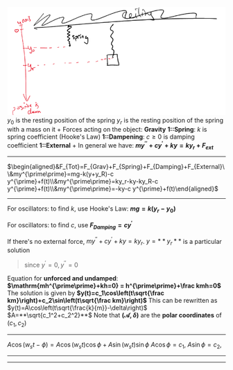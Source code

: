 ![](z_attachments/Pasted%20image%2020250401212111.png)
$y_0$ is the resting position of the spring
$y_r$ is the resting position of the spring with a mass on it
+
Forces acting on the object:
**Gravity**
**1::Spring**: $k$ is spring coefficient (Hooke's Law)
**1::Dampening**: $c \geq 0$ is damping coefficient
**1::External**
+
In general we have:
**$my^{\prime\prime}+cy^{\prime}+ky=ky_{r}+F_{ext}$**

---

$\begin{aligned}&F_{Tot}=F_{Grav}+F_{Spring}+F_{Damping}+F_{External}\\&my^{\prime\prime}=mg-k(y+y_R)-c y^{\prime}+f(t)\\&my^{\prime\prime}=ky_r-ky-ky_R-c y^{\prime}+f(t)\\&my^{\prime\prime}=-ky-c y^{\prime}+f(t)\end{aligned}$

---

For oscillators: to find $k$, use Hooke's Law: **$mg = k(y_r - y_0)$**

For oscillators: to find $c$, use **$F_{Damping} = c y^{\prime}$**

If there's no external force, $my^{\prime\prime}+cy^{\prime}+ky=ky_r$. 
$y=**y_r**$ is a particular solution
> since $y^{\prime}=0,y^{\prime\prime}=0$

Equation for **unforced and undamped**: **$\mathrm{mh^{\prime\prime}+kh=0} = h^{\prime\prime}+\frac kmh=0$**
The solution is given by **$y(t)=c_1\cos\left(t\sqrt{\frac km}\right)+c_2\sin\left(t\sqrt{\frac km}\right)$**
This can be rewritten as $y(t)=A\cos\left(t\sqrt{\frac{k}{m}}-\delta\right)$
$A=**\sqrt{c_1^2+c_2^2}**$
Note that **$(\mathcal{A},\delta)$** are the **polar coordinates** of $(c_1, c_2)$

---

$A\cos(w_st-\phi)=A\cos(w_st)\cos\phi+A\sin(w_st)\sin\phi$
$A\cos\phi=c_1,~ A\sin\phi=c_2,$

---

***
